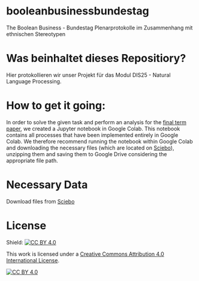 # booleanbusinessbundestag
The Boolean Business - Bundestag Plenarprotokolle im Zusammenhang mit ethnischen Stereotypen

# Was beinhaltet dieses Repositiory?

Hier protokollieren wir unser Projekt für das Modul DIS25 - Natural Language Processing.

# How to get it going:

In order to solve the given task and perform an analysis for the [final term paper](An_analysis_about_the_ethnic_stereotypes_within_the_plenary_records_of_the_German_Bundestag_from_1983_2021_.pdf), we created a Jupyter notebook in Google Colab. This notebook contains all processes that have been implemented entirely in Google Colab. We therefore recommend running the notebook within Google Colab and downloading the necessary files (which are located on [Sciebo]()), unzipping them and saving them to Google Drive considering the appropriate file path.

# Necessary Data

Download files from [Sciebo](https://)

# License
Shield: [![CC BY 4.0][cc-by-shield]][cc-by]

This work is licensed under a
[Creative Commons Attribution 4.0 International License][cc-by].

[![CC BY 4.0][cc-by-image]][cc-by]

[cc-by]: http://creativecommons.org/licenses/by/4.0/
[cc-by-image]: https://i.creativecommons.org/l/by/4.0/88x31.png
[cc-by-shield]: https://img.shields.io/badge/License-CC%20BY%204.0-lightgrey.svg
